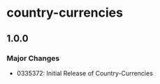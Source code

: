 # country-currencies

## 1.0.0

### Major Changes

- 0335372: Initial Release of Country-Currencies
